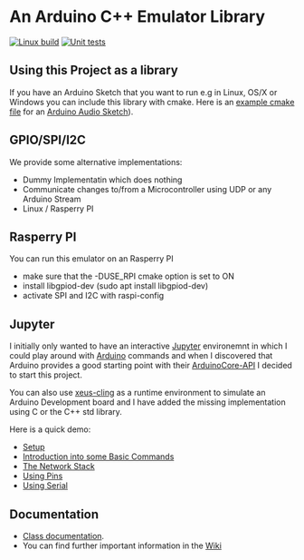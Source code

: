 # An Arduino C++ Emulator Library

[![Linux build](../../actions/workflows/c-cpp-cmake.yml/badge.svg)](../../actions/workflows/c-cpp-cmake.yml)
[![Unit tests](../../actions/workflows/unit-tests.yml/badge.svg)](../../actions/workflows/unit-tests.yml)

## Using this Project as a library

If you have an Arduino Sketch that you want to run e.g in Linux, OS/X or Windows you can include this library with cmake. 
Here is an [example cmake file](https://github.com/pschatzmann/arduino-audio-tools/blob/main/examples/examples-desktop/generator/CMakeLists.txt) for an [Arduino Audio Sketch](https://github.com/pschatzmann/arduino-audio-tools/tree/main/examples/examples-desktop/generator)).

## GPIO/SPI/I2C

We provide some alternative implementations:

- Dummy Implementatin which does nothing
- Communicate changes to/from a Microcontroller using UDP or any Arduino Stream
- Linux / Rasperry PI 

## Rasperry PI

You can run this emulator on an Rasperry PI

- make sure that the -DUSE_RPI cmake option is set to ON
- install libgpiod-dev (sudo apt install libgpiod-dev)
- activate SPI and I2C with raspi-config


## Jupyter

I initially only wanted to have an interactive [Jupyter](https://jupyter.org/) environemnt in which I could play around with [Arduino](https://www.arduino.cc/) commands and when I discovered that Arduino provides a good starting point with their [ArduinoCore-API](https://github.com/arduino/ArduinoCore-API/tree/105276f8d81413391b14a3dc6c80180ee9e33d56) I decided to start this project.

You can also use [xeus-cling](https://github.com/jupyter-xeus/xeus-cling) as a runtime environment to simulate an Arduino Development board and I have added the missing implementation using C or the C++ std library.

Here is a quick demo:

- [Setup](examples/jupyter/01-Setup.ipynb)
- [Introduction into some Basic Commands](examples/jupyter/02-BasicCommands.ipynb)
- [The Network Stack](examples/jupyter/03-Network.ipynb)
- [Using Pins](examples/jupyter/04-Pins.ipynb)
- [Using Serial](examples/jupyter/05-Serial.ipynb)


## Documentation

- [Class documentation](https://pschatzmann.github.io/Arduino-Emulator/html/annotated.html). 
- You can find further important information in the [Wiki](https://github.com/pschatzmann/Arduino-Emulator/wiki)

